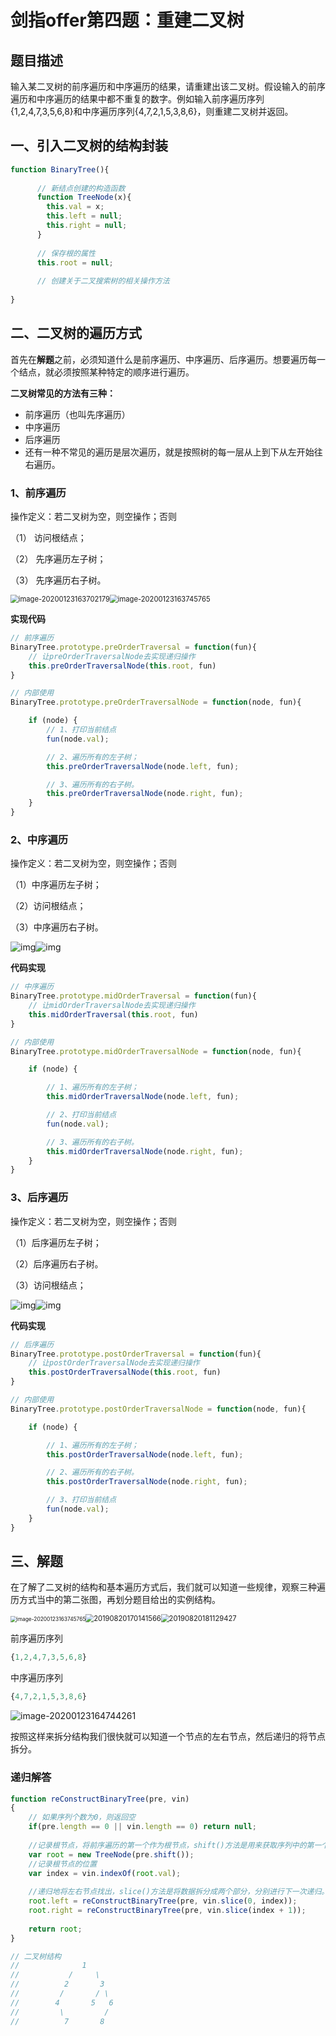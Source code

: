 

# 剑指offer第四题：重建二叉树

## 题目描述

输入某二叉树的前序遍历和中序遍历的结果，请重建出该二叉树。假设输入的前序遍历和中序遍历的结果中都不重复的数字。例如输入前序遍历序列{1,2,4,7,3,5,6,8}和中序遍历序列{4,7,2,1,5,3,8,6}，则重建二叉树并返回。

## 一、引入二叉树的结构封装

```js
function BinaryTree(){
 
      // 新结点创建的构造函数
      function TreeNode(x){
        this.val = x;
        this.left = null;
        this.right = null;
      }
 
      // 保存根的属性
      this.root = null;
 
      // 创建关于二叉搜索树的相关操作方法
 
}
```



## 二、二叉树的遍历方式

首先在**解题**之前，必须知道什么是前序遍历、中序遍历、后序遍历。想要遍历每一个结点，就必须按照某种特定的顺序进行遍历。

**二叉树常见的方法有三种：**

- 前序遍历（也叫先序遍历）
- 中序遍历
- 后序遍历
- 还有一种不常见的遍历是层次遍历，就是按照树的每一层从上到下从左开始往右遍历。

### 1、前序遍历

操作定义：若二叉树为空，则空操作；否则

（1） 访问根结点；

（2） 先序遍历左子树；

（3） 先序遍历右子树。

<img src="images/image-20200123163702179.png" alt="image-20200123163702179" style="zoom: 80%;" /><img src="images/image-20200123163745765.png" alt="image-20200123163745765" style="zoom:80%;" />

**实现代码**

```js
// 前序遍历
BinaryTree.prototype.preOrderTraversal = function(fun){
    // 让preOrderTraversalNode去实现递归操作
    this.preOrderTraversalNode(this.root, fun)
}

// 内部使用
BinaryTree.prototype.preOrderTraversalNode = function(node, fun){

    if (node) {
        // 1、打印当前结点
        fun(node.val);

        // 2、遍历所有的左子树；
        this.preOrderTraversalNode(node.left, fun);

        // 3、遍历所有的右子树。
        this.preOrderTraversalNode(node.right, fun);
    }
}
```

### 2、中序遍历

操作定义：若二叉树为空，则空操作；否则

（1）中序遍历左子树；

（2）访问根结点；

（3）中序遍历右子树。

![img](images/20190820170128361.png)![img](images/20190820170141566.png)

**代码实现**

```js
// 中序遍历
BinaryTree.prototype.midOrderTraversal = function(fun){
    // 让midOrderTraversalNode去实现递归操作
    this.midOrderTraversal(this.root, fun)
}

// 内部使用
BinaryTree.prototype.midOrderTraversalNode = function(node, fun){

    if (node) {

        // 1、遍历所有的左子树；
        this.midOrderTraversalNode(node.left, fun);

        // 2、打印当前结点
        fun(node.val);

        // 3、遍历所有的右子树。
        this.midOrderTraversalNode(node.right, fun);
    }
}
```

### 3、后序遍历

操作定义：若二叉树为空，则空操作；否则

（1）后序遍历左子树；

（2）后序遍历右子树。

（3）访问根结点；

![img](images/20190820181041949.png)![img](images/20190820181129427.png)

**代码实现**

```js
// 后序遍历
BinaryTree.prototype.postOrderTraversal = function(fun){
    // 让postOrderTraversalNode去实现递归操作
    this.postOrderTraversalNode(this.root, fun)
}

// 内部使用
BinaryTree.prototype.postOrderTraversalNode = function(node, fun){

    if (node) {

        // 1、遍历所有的左子树；
        this.postOrderTraversalNode(node.left, fun);

        // 2、遍历所有的右子树。
        this.postOrderTraversalNode(node.right, fun);

        // 3、打印当前结点
        fun(node.val);
    }
}
```

## 三、解题

在了解了二叉树的结构和基本遍历方式后，我们就可以知道一些规律，观察三种遍历方式当中的第二张图，再划分题目给出的实例结构。

<img src="images/image-20200123163745765.png" alt="image-20200123163745765" style="zoom: 60%;" /><img src="images/20190820170141566.png" alt="20190820170141566" style="zoom:80%;" /><img src="images/20190820181129427.png" alt="20190820181129427" style="zoom:80%;" />

前序遍历序列

```js
{1,2,4,7,3,5,6,8}
```

中序遍历序列

```js
{4,7,2,1,5,3,8,6}
```

![image-20200123164744261](images/image-20200123164744261.png)

按照这样来拆分结构我们很快就可以知道一个节点的左右节点，然后递归的将节点拆分。

### 递归解答

```js
function reConstructBinaryTree(pre, vin)
{
    // 如果序列个数为0，则返回空
    if(pre.length == 0 || vin.length == 0) return null;
    
    //记录根节点，将前序遍历的第一个作为根节点，shift()方法是用来获取序列中的第一个元素
    var root = new TreeNode(pre.shift());
    //记录根节点的位置
    var index = vin.indexOf(root.val);
    
    //递归地将左右节点找出，slice()方法是将数据拆分成两个部分，分别进行下一次递归。
    root.left = reConstructBinaryTree(pre, vin.slice(0, index));
    root.right = reConstructBinaryTree(pre, vin.slice(index + 1));
    
    return root;
}
```

```js
// 二叉树结构 
//              1  
//           /     \  
//          2       3    
//         /       / \  
//        4       5   6  
//         \         /  
//          7       8  
```

